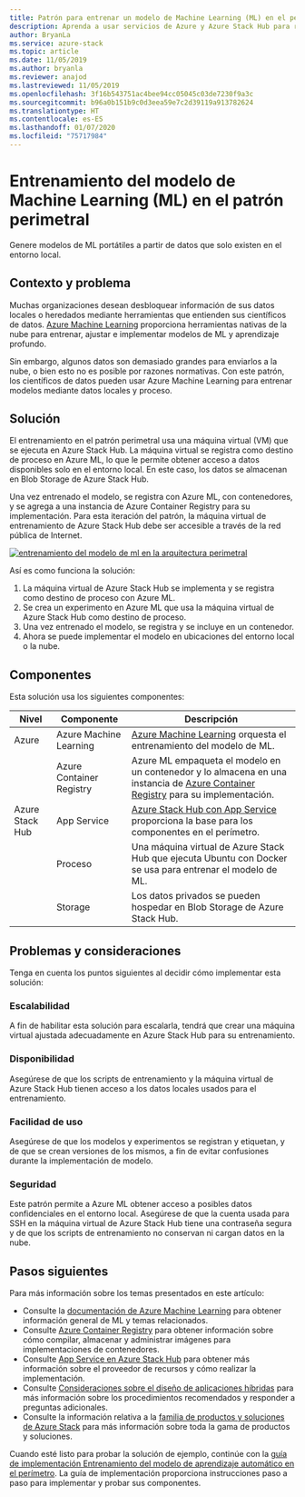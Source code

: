```yaml
---
title: Patrón para entrenar un modelo de Machine Learning (ML) en el perímetro, mediante Azure y Azure Stack Hub.
description: Aprenda a usar servicios de Azure y Azure Stack Hub para realizar el entrenamiento del modelo de ML en el perímetro.
author: BryanLa
ms.service: azure-stack
ms.topic: article
ms.date: 11/05/2019
ms.author: bryanla
ms.reviewer: anajod
ms.lastreviewed: 11/05/2019
ms.openlocfilehash: 3f16b543751ac4bee94cc05045c03de7230f9a3c
ms.sourcegitcommit: b96a0b151b9c0d3eea59e7c2d39119a913782624
ms.translationtype: HT
ms.contentlocale: es-ES
ms.lasthandoff: 01/07/2020
ms.locfileid: "75717984"
---
```

# <a name="train-machine-learning-ml-model-at-the-edge-pattern"></a>Entrenamiento del modelo de Machine Learning (ML) en el patrón perimetral

Genere modelos de ML portátiles a partir de datos que solo existen en el entorno local.

## <a name="context-and-problem"></a>Contexto y problema

Muchas organizaciones desean desbloquear información de sus datos locales o heredados mediante herramientas que entienden sus científicos de datos. [Azure Machine Learning](/azure/machine-learning/) proporciona herramientas nativas de la nube para entrenar, ajustar e implementar modelos de ML y aprendizaje profundo.  

Sin embargo, algunos datos son demasiado grandes para enviarlos a la nube, o bien esto no es posible por razones normativas. Con este patrón, los científicos de datos pueden usar Azure Machine Learning para entrenar modelos mediante datos locales y proceso. 

## <a name="solution"></a>Solución

El entrenamiento en el patrón perimetral usa una máquina virtual (VM) que se ejecuta en Azure Stack Hub. La máquina virtual se registra como destino de proceso en Azure ML, lo que le permite obtener acceso a datos disponibles solo en el entorno local. En este caso, los datos se almacenan en Blob Storage de Azure Stack Hub. 

Una vez entrenado el modelo, se registra con Azure ML, con contenedores, y se agrega a una instancia de Azure Container Registry para su implementación. Para esta iteración del patrón, la máquina virtual de entrenamiento de Azure Stack Hub debe ser accesible a través de la red pública de Internet. 

[![entrenamiento del modelo de ml en la arquitectura perimetral](media/pattern-train-ml-model-at-edge/solution-architecture.png)](media/pattern-train-ml-model-at-edge/solution-architecture.png)

Así es como funciona la solución: 

1. La máquina virtual de Azure Stack Hub se implementa y se registra como destino de proceso con Azure ML.
2. Se crea un experimento en Azure ML que usa la máquina virtual de Azure Stack Hub como destino de proceso.
3. Una vez entrenado el modelo, se registra y se incluye en un contenedor.
4. Ahora se puede implementar el modelo en ubicaciones del entorno local o la nube.

## <a name="components"></a>Componentes

Esta solución usa los siguientes componentes:

| Nivel | Componente | Descripción |
|----------|-----------|-------------|
| Azure | Azure Machine Learning | [Azure Machine Learning](/azure/machine-learning/) orquesta el entrenamiento del modelo de ML. |
| | Azure Container Registry | Azure ML empaqueta el modelo en un contenedor y lo almacena en una instancia de [Azure Container Registry](/azure/container-registry/) para su implementación.|
| Azure Stack Hub | App Service | [Azure Stack Hub con App Service](/azure-stack/operator/azure-stack-app-service-overview) proporciona la base para los componentes en el perímetro. |
| | Proceso | Una máquina virtual de Azure Stack Hub que ejecuta Ubuntu con Docker se usa para entrenar el modelo de ML. |
| | Storage | Los datos privados se pueden hospedar en Blob Storage de Azure Stack Hub. |

## <a name="issues-and-considerations"></a>Problemas y consideraciones

Tenga en cuenta los puntos siguientes al decidir cómo implementar esta solución:

### <a name="scalability"></a>Escalabilidad 

A fin de habilitar esta solución para escalarla, tendrá que crear una máquina virtual ajustada adecuadamente en Azure Stack Hub para su entrenamiento.

### <a name="availability"></a>Disponibilidad

Asegúrese de que los scripts de entrenamiento y la máquina virtual de Azure Stack Hub tienen acceso a los datos locales usados para el entrenamiento.

### <a name="manageability"></a>Facilidad de uso

Asegúrese de que los modelos y experimentos se registran y etiquetan, y de que se crean versiones de los mismos, a fin de evitar confusiones durante la implementación de modelo. 

### <a name="security"></a>Seguridad

Este patrón permite a Azure ML obtener acceso a posibles datos confidenciales en el entorno local. Asegúrese de que la cuenta usada para SSH en la máquina virtual de Azure Stack Hub tiene una contraseña segura y de que los scripts de entrenamiento no conservan ni cargan datos en la nube. 

## <a name="next-steps"></a>Pasos siguientes

Para más información sobre los temas presentados en este artículo:
- Consulte la [documentación de Azure Machine Learning](/azure/machine-learning) para obtener información general de ML y temas relacionados.
- Consulte [Azure Container Registry](/azure/container-registry/) para obtener información sobre cómo compilar, almacenar y administrar imágenes para implementaciones de contenedores.
- Consulte [App Service en Azure Stack Hub](/azure-stack/operator/azure-stack-app-service-overview) para obtener más información sobre el proveedor de recursos y cómo realizar la implementación.
- Consulte [Consideraciones sobre el diseño de aplicaciones híbridas](overview-app-design-considerations.md) para más información sobre los procedimientos recomendados y responder a preguntas adicionales.
- Consulte la información relativa a la [familia de productos y soluciones de Azure Stack](/azure-stack) para más información sobre toda la gama de productos y soluciones.

Cuando esté listo para probar la solución de ejemplo, continúe con la [guía de implementación Entrenamiento del modelo de aprendizaje automático en el perímetro](https://aka.ms/edgetrainingdeploy). La guía de implementación proporciona instrucciones paso a paso para implementar y probar sus componentes.